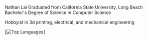 Nathan Lai
Graduated from California State University, Long Beach
Bachelor's Degree of Science in Computer Science

Hobbyist in 3d printing, electrical, and mechanical engineering 

[![Top Languages](https://github-readme-stats.vercel.app/api/top-langs/?username=nathan-lai-engineering&layout=compact)]

<!--
**blazeris/blazeris** is a ✨ _special_ ✨ repository because its `README.md` (this file) appears on your GitHub profile.

Here are some ideas to get you started:

- 🔭 I’m currently working on ...
- 🌱 I’m currently learning ...
- 👯 I’m looking to collaborate on ...
- 🤔 I’m looking for help with ...
- 💬 Ask me about ...
- 📫 How to reach me: ...
- 😄 Pronouns: ...
- ⚡ Fun fact: ...
-->
